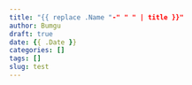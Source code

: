 ```yaml
---
title: "{{ replace .Name "-" " " | title }}"
author: Bumgu
draft: true
date: {{ .Date }}
categories: []
tags: []
slug: test
---
```

